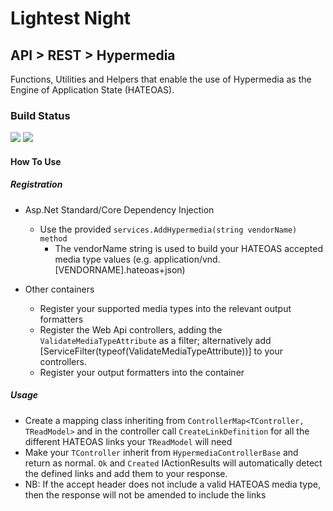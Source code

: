 # Lightest Night
## API > REST > Hypermedia

Functions, Utilities and Helpers that enable the use of Hypermedia as the Engine of Application State (HATEOAS).

### Build Status
![](https://github.com/lightest-night/system.api.rest.hypermedia/workflows/CI/badge.svg)
![](https://github.com/lightest-night/system.api.rest.hypermedia/workflows/Release/badge.svg)

#### How To Use
##### Registration
* Asp.Net Standard/Core Dependency Injection
  * Use the provided `services.AddHypermedia(string vendorName) method`
    * The vendorName string is used to build your HATEOAS accepted media type values (e.g. application/vnd.[VENDORNAME].hateoas+json)

* Other containers
  * Register your supported media types into the relevant output formatters
  * Register the Web Api controllers, adding the `ValidateMediaTypeAttribute` as a filter; alternatively add [ServiceFilter(typeof(ValidateMediaTypeAttribute))] to your controllers.
  * Register your output formatters into the container
  
##### Usage
* Create a mapping class inheriting from `ControllerMap<TController, TReadModel>` and in the controller call `CreateLinkDefinition` for all the different HATEOAS links your `TReadModel` will need
* Make your `TController` inherit from `HypermediaControllerBase` and return as normal. `Ok` and `Created` IActionResults will automatically detect the defined links and add them to your response.
* NB: If the accept header does not include a valid HATEOAS media type, then the response will not be amended to include the links
